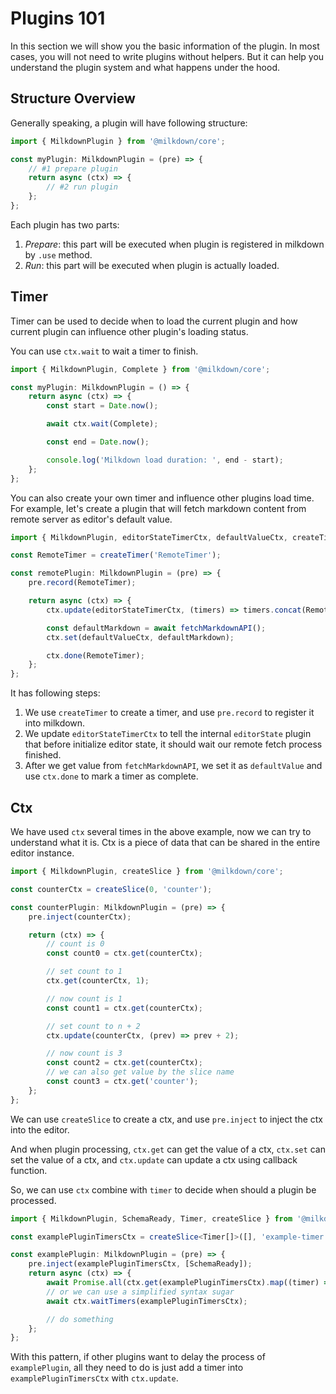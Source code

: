 # Plugins 101

In this section we will show you the basic information of the plugin.
In most cases, you will not need to write plugins without helpers.
But it can help you understand the plugin system and what happens under the hood.

## Structure Overview

Generally speaking, a plugin will have following structure:

```typescript
import { MilkdownPlugin } from '@milkdown/core';

const myPlugin: MilkdownPlugin = (pre) => {
    // #1 prepare plugin
    return async (ctx) => {
        // #2 run plugin
    };
};
```

Each plugin has two parts:

1. _Prepare_: this part will be executed when plugin is registered in milkdown by `.use` method.
2. _Run_: this part will be executed when plugin is actually loaded.

## Timer

Timer can be used to decide when to load the current plugin and how current plugin can influence other plugin's loading status.

You can use `ctx.wait` to wait a timer to finish.

```typescript
import { MilkdownPlugin, Complete } from '@milkdown/core';

const myPlugin: MilkdownPlugin = () => {
    return async (ctx) => {
        const start = Date.now();

        await ctx.wait(Complete);

        const end = Date.now();

        console.log('Milkdown load duration: ', end - start);
    };
};
```

You can also create your own timer and influence other plugins load time.
For example, let's create a plugin that will fetch markdown content from remote server as editor's default value.

```typescript
import { MilkdownPlugin, editorStateTimerCtx, defaultValueCtx, createTimer } from '@milkdown/core';

const RemoteTimer = createTimer('RemoteTimer');

const remotePlugin: MilkdownPlugin = (pre) => {
    pre.record(RemoteTimer);

    return async (ctx) => {
        ctx.update(editorStateTimerCtx, (timers) => timers.concat(RemoteTimer));

        const defaultMarkdown = await fetchMarkdownAPI();
        ctx.set(defaultValueCtx, defaultMarkdown);

        ctx.done(RemoteTimer);
    };
};
```

It has following steps:

1. We use `createTimer` to create a timer, and use `pre.record` to register it into milkdown.
2. We update `editorStateTimerCtx` to tell the internal `editorState` plugin that before initialize editor state, it should wait our remote fetch process finished.
3. After we get value from `fetchMarkdownAPI`, we set it as `defaultValue` and use `ctx.done` to mark a timer as complete.

## Ctx

We have used `ctx` several times in the above example, now we can try to understand what it is.
Ctx is a piece of data that can be shared in the entire editor instance.

```typescript
import { MilkdownPlugin, createSlice } from '@milkdown/core';

const counterCtx = createSlice(0, 'counter');

const counterPlugin: MilkdownPlugin = (pre) => {
    pre.inject(counterCtx);

    return (ctx) => {
        // count is 0
        const count0 = ctx.get(counterCtx);

        // set count to 1
        ctx.get(counterCtx, 1);

        // now count is 1
        const count1 = ctx.get(counterCtx);

        // set count to n + 2
        ctx.update(counterCtx, (prev) => prev + 2);

        // now count is 3
        const count2 = ctx.get(counterCtx);
        // we can also get value by the slice name
        const count3 = ctx.get('counter');
    };
};
```

We can use `createSlice` to create a ctx, and use `pre.inject` to inject the ctx into the editor.

And when plugin processing, `ctx.get` can get the value of a ctx, `ctx.set` can set the value of a ctx, and `ctx.update` can update a ctx using callback function.

So, we can use `ctx` combine with `timer` to decide when should a plugin be processed.

```typescript
import { MilkdownPlugin, SchemaReady, Timer, createSlice } from '@milkdown/core';

const examplePluginTimersCtx = createSlice<Timer[]>([], 'example-timer');

const examplePlugin: MilkdownPlugin = (pre) => {
    pre.inject(examplePluginTimersCtx, [SchemaReady]);
    return async (ctx) => {
        await Promise.all(ctx.get(examplePluginTimersCtx).map((timer) => ctx.wait(timer)));
        // or we can use a simplified syntax sugar
        await ctx.waitTimers(examplePluginTimersCtx);

        // do something
    };
};
```

With this pattern, if other plugins want to delay the process of `examplePlugin`, all they need to do is just add a timer into `examplePluginTimersCtx` with `ctx.update`.
